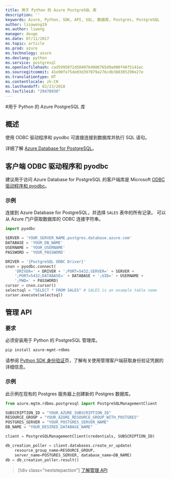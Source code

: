 ```yaml
---
title: 用于 Python 的 Azure PostgreSQL 库
description: ''
keywords: Azure, Python, SDK, API, SQL, 数据库, Postgres, PostgreSQL
author: lisawong19
ms.author: liwong
manager: douge
ms.date: 07/11/2017
ms.topic: article
ms.prod: azure
ms.technology: azure
ms.devlang: python
ms.service: postgresql
ms.openlocfilehash: cad5995072d5040764986765d9a900f46f5141ec
ms.sourcegitcommit: 41e90fe75de03d397079a276cdb388305290e27e
ms.translationtype: HT
ms.contentlocale: zh-CN
ms.lasthandoff: 02/23/2018
ms.locfileid: "29478930"
---
```

#<a name="azure-postgresql-libraries-for-python"></a>用于 Python 的 Azure PostgreSQL 库

## <a name="overview"></a>概述
使用 ODBC 驱动程序和 pyodbc 可直接连接到数据库并执行 SQL 语句。

详细了解 [Azure Database for PostgreSQL](https://docs.microsoft.com/azure/postgresql/)。

## <a name="client-odbc-driver-and-pyodbc"></a>客户端 ODBC 驱动程序和 pyodbc
建议用于访问 Azure Database for PostgreSQL 的客户端库是 Microsoft [ODBC 驱动程序和 pyodbc](https://docs.microsoft.com/azure/sql-database/sql-database-connect-query-python#install-the-python-and-database-communication-libraries)。

### <a name="example"></a>示例 

连接到 Azure Database for PostgreSQL，并选择 `SALES` 表中的所有记录。 可以从 Azure 门户获取数据库的 ODBC 连接字符串。

```python
import pyodbc

SERVER = 'YOUR_SERVER_NAME.postgres.database.azure.com'
DATABASE = 'YOUR_DB_NAME'
USERNAME = 'YOUR_USERNAME'
PASSWORD = 'YOUR_PASSWORD'

DRIVER = '{PostgreSQL ODBC Driver}'
cnxn = pyodbc.connect(
    'DRIVER=' + DRIVER + ';PORT=5432;SERVER=' + SERVER +
    ';PORT=5432;DATABASE=' + DATABASE + ';UID=' + USERNAME +
    ';PWD=' + PASSWORD)
cursor = cnxn.cursor()
selectsql = "SELECT * FROM SALES" # SALES is an example table name
cursor.execute(selectsql)
```

## <a name="management-api"></a>管理 API
### <a name="requirements"></a>要求
必须安装用于 Python 的 PostgreSQL 管理库。
```bash
pip install azure-mgmt-rdbms
```

请参阅 [Python SDK 身份验证](https://docs.microsoft.com/python/azure/python-sdk-azure-authenticate)页，了解有关使用管理客户端获取身份验证凭据的详细信息。

### <a name="example"></a>示例
此示例在现有的 Postgres 服务器上创建新的 Postgres 数据库。
```python
from azure.mgtm.rdbms.postgresql import PostgreSQLManagementClient

SUBSCRIPTION_ID = "YOUR_AZURE_SUBSCRIPTION_ID"
RESOURCE_GROUP = "YOUR_AZURE_RESOURCE_GROUP_WITH_POSTGRES"
POSTGRES_SERVER = "YOUR_POSTGRES_SERVER_NAME"
DB_NAME = "YOUR_DESIRED_DATABASE_NAME"

client = PostgreSQLManagementClient(credentials, SUBSCRIPTION_ID)

db_creation_poller = client.databases.create_or_update(
    resource_group_name=RESOURCE_GROUP,
    server_name=POSTGRES_SERVER, database_name=DB_NAME)
db = db_creation_poller.result()
```

> [!div class="nextstepaction"]
> [了解管理 API](/python/api/overview/azure/postgresql/management)

